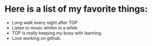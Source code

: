 # Here is a list of my favorite things:
- Long walk every night after TOP
- Listen to music whiles in a while 
- TOP is really keeping my busy with learning. 
- Love working on github. 
